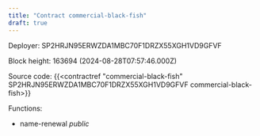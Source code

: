 ```yaml
---
title: "Contract commercial-black-fish"
draft: true
---
```

Deployer: SP2HRJN95ERWZDA1MBC70F1DRZX55XGH1VD9GFVF


 



Block height: 163694 (2024-08-28T07:57:46.000Z)

Source code: {{<contractref "commercial-black-fish" SP2HRJN95ERWZDA1MBC70F1DRZX55XGH1VD9GFVF commercial-black-fish>}}

Functions:

* name-renewal _public_
